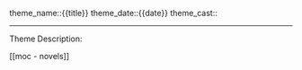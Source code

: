 theme_name::{{title}}
theme_date::{{date}}
theme_cast::
********

Theme Description:







[[moc - novels]]